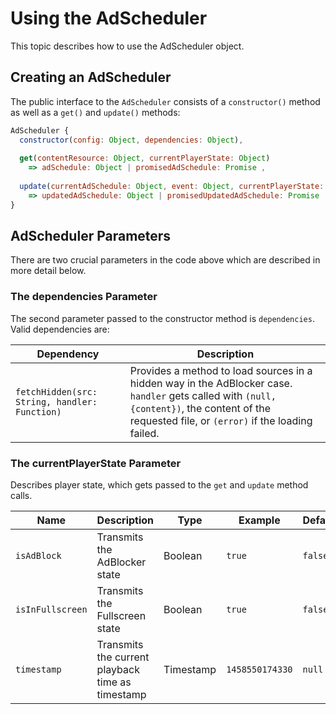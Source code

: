 # Using the AdScheduler

This topic describes how to use the AdScheduler object.


## Creating an AdScheduler
The public interface to the `AdScheduler` consists of a `constructor()` method as well as a `get()` and `update()` methods:
```js
AdScheduler { 
  constructor(config: Object, dependencies: Object), 
  
  get(contentResource: Object, currentPlayerState: Object)
    => adSchedule: Object | promisedAdSchedule: Promise ,
     
  update(currentAdSchedule: Object, event: Object, currentPlayerState: Object) 
    => updatedAdSchedule: Object | promisedUpdatedAdSchedule: Promise 
}
```
## AdScheduler Parameters

There are two crucial parameters in the code above which are described in more detail below.

### The dependencies Parameter

The second parameter passed to the constructor method is `dependencies`. Valid dependencies are:

| Dependency                                   | Description
| -------------------------------------------- | -------------
| `fetchHidden(src: String, handler: Function)`| Provides a method to load sources in a hidden way in the AdBlocker case. `handler` gets called with `(null, {content})`, the content of the requested file, or `(error)` if the loading failed.

### The currentPlayerState Parameter

Describes player state, which gets passed to the `get` and `update` method calls.

| Name           | Description                          | Type           | Example  | Default                  | Origin                            |
| -------------- | ------------------------------------ | -------------- | -------- |------------------------- | --------------------------------- |
| `isAdBlock`    | Transmits the AdBlocker state        | Boolean        | `true`   | `false`                | VideoPlayer                       |
| `isInFullscreen` | Transmits the Fullscreen state       | Boolean        | `true`   | `false`                | VideoPlayer                       |
| `timestamp`    | Transmits the current playback time as timestamp | Timestamp | `1458550174330` | `null`          | VideoPlayer                       |





